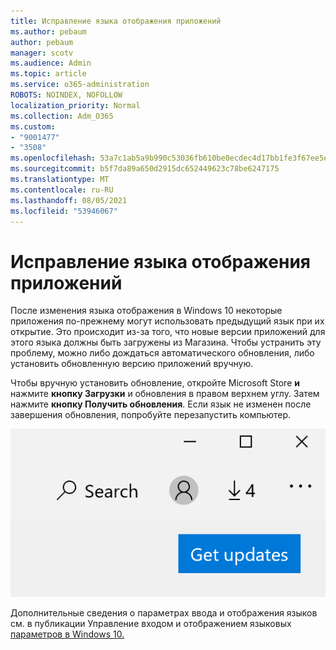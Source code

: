 ```yaml
---
title: Исправление языка отображения приложений
ms.author: pebaum
author: pebaum
manager: scotv
ms.audience: Admin
ms.topic: article
ms.service: o365-administration
ROBOTS: NOINDEX, NOFOLLOW
localization_priority: Normal
ms.collection: Adm_O365
ms.custom:
- "9001477"
- "3508"
ms.openlocfilehash: 53a7c1ab5a9b990c53036fb610be0ecdec4d17bb1fe3f67ee5e6e2e0028cb55d
ms.sourcegitcommit: b5f7da89a650d2915dc652449623c78be6247175
ms.translationtype: MT
ms.contentlocale: ru-RU
ms.lasthandoff: 08/05/2021
ms.locfileid: "53946067"
---
```

# <a name="fix-the-display-language-of-apps"></a>Исправление языка отображения приложений

После изменения языка отображения в Windows 10 некоторые приложения по-прежнему могут использовать предыдущий язык при их открытие. Это происходит из-за того, что новые версии приложений для этого языка должны быть загружены из Магазина. Чтобы устранить эту проблему, можно либо дождаться автоматического обновления, либо установить обновленную версию приложений вручную.

Чтобы вручную установить обновление, откройте Microsoft Store **и** нажмите **кнопку Загрузки** и обновления в правом верхнем углу. Затем нажмите **кнопку Получить обновления**. Если язык не изменен после завершения обновления, попробуйте перезапустить компьютер.

![Получать обновления.](media/get-updates.png)

Дополнительные сведения о параметрах ввода и отображения языков см. в публикации Управление входом и отображением языковых [параметров в Windows 10.](https://support.microsoft.com/help/4027670/windows-10-add-and-switch-input-and-display-language-preferences)
